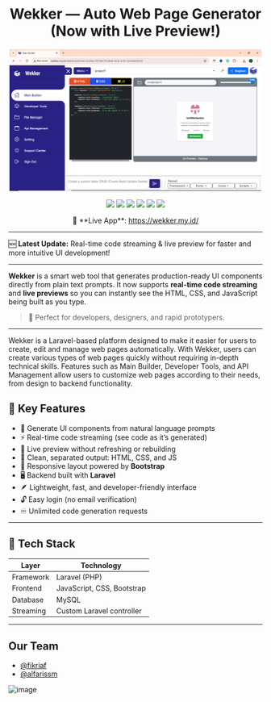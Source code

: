 <h1 align="center">Wekker — Auto Web Page Generator (Now with Live Preview!)</h1>

<p align="center">
  <img src="https://github.com/fikriaf/wekker/blob/main/Preview.png?raw=true" width="500" alt="Wekker Preview">
</p>

<p align="center">
  <a href="#"><img src="https://img.shields.io/badge/Blade-42%25-FF2D20?style=flat"></a>
  <a href="#"><img src="https://img.shields.io/badge/PHP-29%25-8892BF?style=flat&logo=php"></a>
  <a href="#"><img src="https://img.shields.io/badge/JavaScript-16%25-F7DF1E?style=flat&logo=javascript&logoColor=black"></a>
  <a href="#"><img src="https://img.shields.io/badge/CSS-9%25-264DE4?style=flat&logo=css3&logoColor=white"></a>
  <a href="#"><img src="https://img.shields.io/github/repo-size/fikriaf/wekker?color=blue"></a>
  <a href="#"><img src="https://img.shields.io/github/languages/code-size/fikriaf/wekker?color=green"></a>
</p>

<p align="center">
🔗 **Live App**:  <a href="https://wekker.my.id/" target="_blank">https://wekker.my.id/</a>
</p>

---

🆕 **Latest Update:** Real-time code streaming & live preview for faster and more intuitive UI development!

---

**Wekker** is a smart web tool that generates production-ready UI components directly from plain text prompts. It now supports **real-time code streaming** and **live previews** so you can instantly see the HTML, CSS, and JavaScript being built as you type.

> 🚀 Perfect for developers, designers, and rapid prototypers.

---

Wekker is a Laravel-based platform designed to make it easier for users to create, edit and manage web pages automatically. With Wekker, users can create various types of web pages quickly without requiring in-depth technical skills. Features such as Main Builder, Developer Tools, and API Management allow users to customize web pages according to their needs, from design to backend functionality.

## 🔑 Key Features

- 🧠 Generate UI components from natural language prompts
- ⚡ Real-time code streaming (see code as it’s generated)
- 👀 Live preview without refreshing or rebuilding
- 🧩 Clean, separated output: HTML, CSS, and JS
- 📱 Responsive layout powered by **Bootstrap**
- 🖥️ Backend built with **Laravel**
- 🪶 Lightweight, fast, and developer-friendly interface
- 🔓 Easy login (no email verification)
- ♾️ Unlimited code generation requests

---

## 🧰 Tech Stack

| Layer       | Technology                  |
|-------------|------------------------------|
| Framework   | Laravel (PHP)               |
| Frontend    | JavaScript, CSS, Bootstrap  |
| Database    | MySQL                       |
| Streaming   | Custom Laravel controller   |

---

## Our Team
- [@fikriaf](https://github.com/fikriaf)
- [@alfarissm](https://github.com/alfarissm)

![image](https://github.com/user-attachments/assets/e1f7705f-44bb-4175-a9e4-e3d98a609564)

